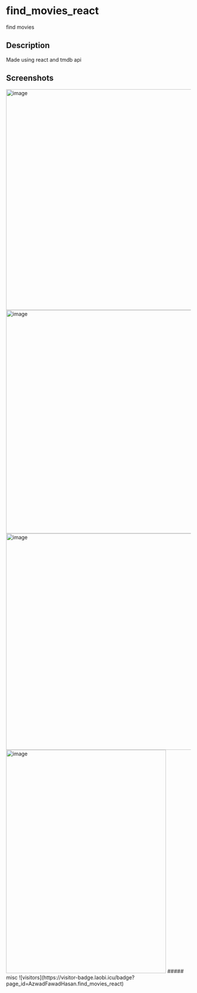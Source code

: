 # find_movies_react
find movies 
## Description
Made using react and tmdb api
## Screenshots
<img width="1350" height="602" alt="image" src="https://github.com/user-attachments/assets/10692d5e-5108-4cf3-a651-51a5d4363449" />
<img width="1336" height="609" alt="image" src="https://github.com/user-attachments/assets/85935aad-9563-4f9c-b93a-a428043a7771" />
<img width="625" height="590" alt="image" src="https://github.com/user-attachments/assets/2fabbc5b-fb49-4d6f-9c14-87ab04e33b8e" />
<img width="436" height="609" alt="image" src="https://github.com/user-attachments/assets/00cf0b89-7750-4fb3-8a1f-0f6dcb835c98" />
##### misc
![visitors](https://visitor-badge.laobi.icu/badge?page_id=AzwadFawadHasan.find_movies_react)

